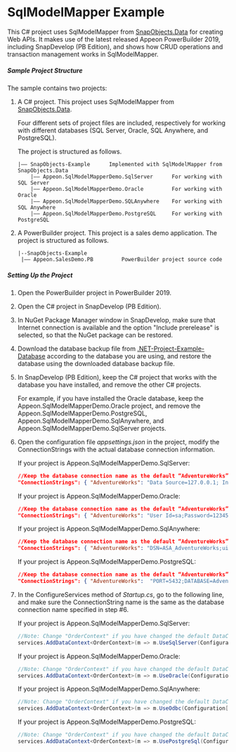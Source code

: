 ﻿# <b>SqlModelMapper Example</b>

This C# project uses SqlModelMapper from [SnapObjects.Data](https://www.nuget.org/packages/SnapObjects.Data/) for creating Web APIs.  It makes use of the latest released Appeon PowerBuilder 2019, including SnapDevelop (PB Edition), and shows how CRUD operations and transaction management works in SqlModelMapper.

##### Sample Project Structure

The sample contains two projects: 

1. A C# project. This project uses SqlModelMapper from [SnapObjects.Data](https://www.nuget.org/packages/SnapObjects.Data/). 

   Four different sets of project files are included, respectively for working with different databases (SQL Server, Oracle, SQL Anywhere, and PostgreSQL).

   The project is structured as follows.

   ```
   |—— SnapObjects-Example		Implemented with SqlModelMapper from SnapObjects.Data
       |—— Appeon.SqlModelMapperDemo.SqlServer      For working with SQL Server
       |—— Appeon.SqlModelMapperDemo.Oracle         For working with Oracle
       |—— Appeon.SqlModelMapperDemo.SQLAnywhere    For working with SQL Anywhere
       |—— Appeon.SqlModelMapperDemo.PostgreSQL     For working with PostgreSQL
   ```

2. A PowerBuilder project. This project is a sales demo application. The project is structured as follows.

   ```
   |--SnapObjects-Example
   	|—— Appeon.SalesDemo.PB			PowerBuilder project source code
   ```



##### Setting Up the Project

1. Open the PowerBuilder project in PowerBuilder 2019.

2. Open the C# project in SnapDevelop (PB Edition). 

3. In NuGet Package Manager window in SnapDevelop, make sure that Internet connection is available and the option "Include prerelease" is selected, so that the NuGet package can be restored.

4. Download the database backup file from [.NET-Project-Example-Database](https://github.com/Appeon/.NET-Project-Example-Database) according to the database you are using, and restore the database using the downloaded database backup file.

5. In SnapDevelop (PB Edition), keep the C# project that works with the database you have installed, and remove the other C# projects. 

   For example, if you have installed the Oracle database, keep the Appeon.SqlModelMapperDemo.Oracle project, and remove the Appeon.SqlModelMapperDemo.PostgreSQL, Appeon.SqlModelMapperDemo.SqlAnywhere, and Appeon.SqlModelMapperDemo.SqlServer projects.

6. Open the configuration file *appsettings.json* in the project, modify the ConnectionStrings with the actual database connection information. 

   If your project is Appeon.SqlModelMapperDemo.SqlServer:

   ```json
   //Keep the database connection name as the default “AdventureWorks” or change it to a name you prefer to use, and change the Data Source, User ID, Password and Initial Catalog according to the actual settings
   "ConnectionStrings": { "AdventureWorks": "Data Source=127.0.0.1; Initial Catalog=AdventureWorks; Integrated Security=False; User ID=sa; Password=123456; Pooling=True; Min Pool Size=0; Max Pool Size=100; ApplicationIntent=ReadWrite" } 
   ```

   If your project is Appeon.SqlModelMapperDemo.Oracle:

   ```json
   //Keep the database connection name as the default “AdventureWorks” or change it to a name you prefer to use, and change the HOST, User ID, Password to the actual settings
   "ConnectionStrings": { "AdventureWorks": "User Id=sa;Password=123456; Data Source=(DESCRIPTIOn=(ADDRESS=(PROTOCOL=Tcp)(HOST=127.0.0.1)(PORT=1521))(CONNECT_DATA=(SERVICE_NAME=ADVENTUREWORKS)));"  }   
   ```

   If your project is Appeon.SqlModelMapperDemo.SqlAnywhere:

   ```json
   //Keep the database connection name as the default “AdventureWorks” or change it to a name you prefer to use, and change the uid, pwd to the actual settings
   "ConnectionStrings": { "AdventureWorks": "DSN=ASA_AdventureWorks;uid=sa;pwd=123456"  } 
   ```

   If your project is Appeon.SqlModelMapperDemo.PostgreSQL:

   ```json
   //Keep the database connection name as the default “AdventureWorks” or change it to a name you prefer to use, and change the HOST, User ID, Password to the actual settings
   "ConnectionStrings": { "AdventureWorks":  "PORT=5432;DATABASE=AdventureWorks;HOST=127.0.0.1;PASSWORD=sa;USER ID=123456"  } 
   ```

7. In the ConfigureServices method of *Startup.cs*, go to the following line, and make sure the ConnectionString name is the same as the database connection name specified in step #6.

   If your project is Appeon.SqlModelMapperDemo.SqlServer:

   ```C#
   //Note: Change "OrderContext" if you have changed the default DataContext file name; change the "AdventureWorks" if you have changed the database connection name in appsettings.json
   services.AddDataContext<OrderContext>(m => m.UseSqlServer(Configuration["ConnectionStrings:AdventureWorks"])); 
   ```

   If your project is Appeon.SqlModelMapperDemo.Oracle:

   ```C#
   //Note: Change "OrderContext" if you have changed the default DataContext file name; change the "AdventureWorks" if you have changed the database connection name in appsettings.json
   services.AddDataContext<OrderContext>(m => m.UseOracle(Configuration["ConnectionStrings:AdventureWorks"]));  
   ```

   If your project is Appeon.SqlModelMapperDemo.SqlAnywhere:

   ```C#
   //Note: Change "OrderContext" if you have changed the default DataContext file name; change the "AdventureWorks" if you have changed the database connection name in appsettings.json
   services.AddDataContext<OrderContext>(m => m.UseOdbc(Configuration["ConnectionStrings:AdventureWorks"])); 
   ```

   If your project is Appeon.SqlModelMapperDemo.PostgreSQL:

   ```C#
   //Note: Change "OrderContext" if you have changed the default DataContext file name; change the "AdventureWorks" if you have changed the database connection name in appsettings.json
   services.AddDataContext<OrderContext>(m => m.UsePostgreSql(Configuration["ConnectionStrings:AdventureWorks"])); 
   ```
